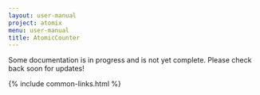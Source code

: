 ```yaml
---
layout: user-manual
project: atomix
menu: user-manual
title: AtomicCounter
---
```


Some documentation is in progress and is not yet complete. Please check back soon for updates!

{% include common-links.html %}
